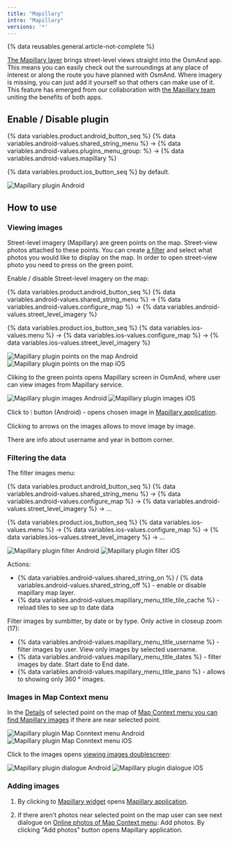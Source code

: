 ```yaml
---
title: "Mapillary"
intro: "Mapillary"
versions: '*'
---
```



{% data reusables.general.article-not-complete %}


[The Mapillary layer](https://www.mapillary.com/) brings street-level views straight into the OsmAnd app. This means you can easily check out the surroundings at any place of interest or along the route you have planned with OsmAnd. Where imagery is missing, you can just add it yourself so that others can make use of it. This feature has emerged from our collaboration with [the Mapillary team](https://www.mapillary.com/about) uniting the benefits of both apps.


## Enable / Disable plugin

{% data variables.product.android_button_seq %} {% data variables.android-values.shared_string_menu %} → {% data variables.android-values.plugins_menu_group: %} → {% data variables.android-values.mapillary %}

{% data variables.product.ios_button_seq %}  by default.

![Mapillary plugin Android](/assets/images/plugins/mapillary/mapillary_plugin_android.png) 


## How to use



### Viewing images

Street-level imagery (Mapillary) are green points on the map. Street-view photos attached to these points. You can create [a filter](/osmand/plugins/mapillary#filtering-the-data) and select what photos you would like to display on the map. In order to open street-view photo you need to press on the green point.

Enable / disable Street-level imagery on the map: 

{% data variables.product.android_button_seq %} {% data variables.android-values.shared_string_menu %} → {% data variables.android-values.configure_map %} → {% data variables.android-values.street_level_imagery %} 

{% data variables.product.ios_button_seq %} {% data variables.ios-values.menu %} → {% data variables.ios-values.configure_map %} → {% data variables.ios-values.street_level_imagery %}

![Mapillary plugin points on the map Android](/assets/images/plugins/mapillary/mapillary_plugin_points_android.png) ![Mapillary plugin points on the map iOS](/assets/images/plugins/mapillary/mapillary_plugin_points_ios.png)

Cliking to the green points opens Mapillary screen in OsmAnd, where user can view images from Mapillary service.

![Mapillary plugin images Android](/assets/images/plugins/mapillary/mapillary_plugin_images_android.png) ![Mapillary plugin images iOS](/assets/images/plugins/mapillary/mapillary_plugin_images_ios.png)

Click to &#8285; button (Android) - opens chosen image in [Mapillary application](https://www.mapillary.com/mobile-apps).

Clicking to arrows on the images allows to move image by image.

There are info about username and year in bottom corner.


### Filtering the data

The filter images menu:

{% data variables.product.android_button_seq %} {% data variables.android-values.shared_string_menu %} → {% data variables.android-values.configure_map %} → {% data variables.android-values.street_level_imagery %} → &#8230;

{% data variables.product.ios_button_seq %} {% data variables.ios-values.menu %} → {% data variables.ios-values.configure_map %} → {% data variables.ios-values.street_level_imagery %} → &#8230;


![Mapillary plugin filter Android](/assets/images/plugins/mapillary/mapillary_plugin_filter_android.png) ![Mapillary plugin filter iOS](/assets/images/plugins/mapillary/mapillary_plugin_filter_ios.png)

Actions:
- {% data variables.android-values.shared_string_on %} / {% data variables.android-values.shared_string_off %} - enable or disable mapillary map layer.
- {% data variables.android-values.mapillary_menu_title_tile_cache %} - reload tiles to see up to date data

Filter images by sumbitter, by date or by type. Only active in closeup zoom (17):
- {% data variables.android-values.mapillary_menu_title_username %} - filter images by user. View only images by selected username.
- {% data variables.android-values.mapillary_menu_title_dates %} - filter images by date. Start date to End date.
- {% data variables.android-values.mapillary_menu_title_pano %} - allows to showing only 360 &#176; images.


### Images in Map Context menu

In the [Details](/osmand/map/map-context-menu#details) of selected point on the map of [Map Context menu you can find Mapillary images](/osmand/map/map-context-menu#online-photos) if there are near selected point.


![Mapillary plugin Map Conntext menu Android](/assets/images/plugins/mapillary/mapillary_plugin_context_menu_android.png) ![Mapillary plugin Map Conntext menu iOS](/assets/images/plugins/mapillary/mapillary_plugin_context_menu_ios.png)

Click to the images opens [viewing images doublescreen](osmand/plugins/mapillary#viewing-images):

![Mapillary plugin dialogue Android](/assets/images/plugins/mapillary/mapillary_plugin_dialogue_android.png) ![Mapillary plugin  dialogue  iOS](/assets/images/plugins/mapillary/mapillary_plugin_dialogue_ios.png)


### Adding images

1. By clicking to [Mapillary widget](/osmand/widgets/info-widgets#-mapillary-widget) opens [Mapillary application](https://www.mapillary.com/mobile-apps).

2. If there aren't photos near selected point on the map user can see next dialogue on [Online photos of Map Context menu](/osmand/map/map-context-menu#online-photos):  Add photos. By clicking "Add photos" button opens Mapillary application.


